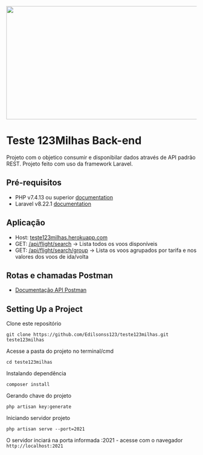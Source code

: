 <p align="center">
    <img src="https://raw.githubusercontent.com/Edilsonss123/teste123milhas/main/resources/img/teste123Milhas.png" width="600" height="300">
</p>

# Teste 123Milhas Back-end

 Projeto com o objetico consumir e disponibilar dados através de API padrão REST.
 Projeto feito com uso da framework Laravel.

## Pré-requisitos 

- PHP v7.4.13 ou superior [documentation](https://www.php.net/downloads.php)
- Laravel v8.22.1 [documentation](https://laravel.com/docs)

## Aplicação

- Host: [teste123milhas.herokuapp.com](http://teste123milhas.herokuapp.com)
- GET: [/api/flight/search](http://teste123milhas.herokuapp.com/api/flight/search) -> Lista todos os voos disponíveis
- GET: [/api/flight/search/group](http://teste123milhas.herokuapp.com/api/flight/search/group) -> Lista os voos agrupados por tarifa e nos valores dos voos de ida/volta

## Rotas e chamadas Postman

 - [Documentação API Postman](https://documenter.getpostman.com/view/5807678/TVzVivkw)

## Setting Up a Project 

Clone este repositório

```
git clone https://github.com/Edilsonss123/teste123milhas.git teste123milhas
```
Acesse a pasta do projeto no terminal/cmd

```
cd teste123milhas
```

Instalando dependência 

```
composer install
```

Gerando chave do projeto

```
php artisan key:generate 
```

Iniciando servidor projeto

```
php artisan serve --port=2021
```
O servidor inciará na porta informada :2021 - acesse com o navegador ``` http://localhost:2021```
